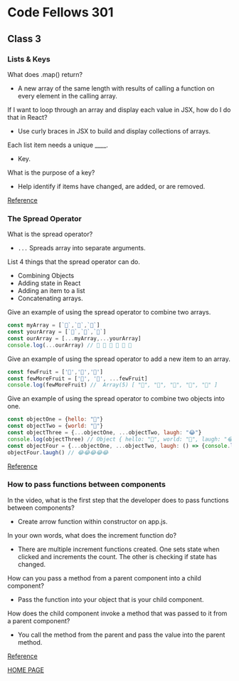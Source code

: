 # Code Fellows 301

## Class 3

### Lists & Keys

What does .map() return?

- A new array of the same length with results of calling a function on every element in the calling array.

If I want to loop through an array and display each value in JSX, how 
do I do that in React?

- Use curly braces in JSX to build and display collections of arrays.

Each list item needs a unique ____.

- Key.

What is the purpose of a key?

- Help identify if items have changed, are added, or are removed.

[Reference](https://reactjs.org/docs/lists-and-keys.html)

### The Spread Operator

What is the spread operator?

- `...` Spreads array into separate arguments.

List 4 things that the spread operator can do.

- Combining Objects
- Adding state in React
- Adding an item to a list
- Concatenating arrays.

Give an example of using the spread operator to combine two arrays.

```js
const myArray = [`🤪`,`🐻`,`🎌`]
const yourArray = [`🙂`,`🤗`,`🤩`]
const ourArray = [...myArray,...yourArray]
console.log(...ourArray) // 🤪 🐻 🎌 🙂 🤗 🤩
```
Give an example of using the spread operator to add a new item to an array.

```js
const fewFruit = ['🍏','🍊','🍌']
const fewMoreFruit = ['🍉', '🍍', ...fewFruit]
console.log(fewMoreFruit) //  Array(5) [ "🍉", "🍍", "🍏", "🍊", "🍌" ]
```

Give an example of using the spread operator to combine two objects into one.

```js
const objectOne = {hello: "🤪"}
const objectTwo = {world: "🐻"}
const objectThree = {...objectOne, ...objectTwo, laugh: "😂"}
console.log(objectThree) // Object { hello: "🤪", world: "🐻", laugh: "😂" }
const objectFour = {...objectOne, ...objectTwo, laugh: () => {console.log("😂".repeat(5))}}
objectFour.laugh() // 😂😂😂😂😂
```

[Reference](https://medium.com/coding-at-dawn/how-to-use-the-spread-operator-in-javascript-b9e4a8b06fab)

### How to pass functions between components

In the video, what is the first step that the developer does to pass functions between components?

- Create arrow function within constructor on app.js.

In your own words, what does the increment function do?

- There are multiple increment functions created. One sets state when clicked and increments the count. The other is checking if state has changed.

How can you pass a method from a parent component into a child component?

- Pass the function into your object that is your child component.

How does the child component invoke a method that was passed to it from a parent component?

- You call the method from the parent and pass the value into the parent method.

[Reference](https://www.youtube.com/watch?v=c05OL7XbwXU)

[HOME PAGE](https://getullrichordietrying.github.io/reading-notes/)
